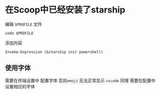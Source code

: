 # 在Scoop中已经安装了starship

编辑 `$PROFILE` 文件
```shell
code $PROFILE
```

添加内容
```
Invoke-Expression (&starship init powershell)
```

## 使用字体

需要在终端设置中 配置字体 否则`emoji` 无法正常显示
`vscode` 同理 需要在配置中设置相应的字体
